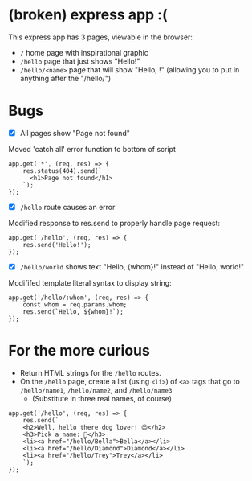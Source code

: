 # (broken) express app :(

This express app has 3 pages, viewable in the browser:

- `/` home page with inspirational graphic
- `/hello` page that just shows "Hello!"
- `/hello/<name>` page that will show "Hello, <name>!" (allowing you to put in anything after the "/hello/")

# Bugs

- [x] All pages show "Page not found"

Moved 'catch all' error function to bottom of script

```
app.get('*', (req, res) => {
	res.status(404).send(`
      <h1>Page not found</h1>
    `);
});
```

- [x] `/hello` route causes an error

Modified response to res.send to properly handle page request:

```
app.get('/hello', (req, res) => {
	res.send('Hello!');
});
```

- [x] `/hello/world` shows text "Hello, {whom}!" instead of "Hello, world!"

Modififed template literal syntax to display string:

```
app.get('/hello/:whom', (req, res) => {
	const whom = req.params.whom;
	res.send(`Hello, ${whom}!`);
});
```

# For the more curious

- Return HTML strings for the `/hello` routes.
- On the `/hello` page, create a list (using `<li>`) of `<a>` tags that go to `/hello/name1`, `/hello/name2`, and `/hello/name3`
  - (Substitute in three real names, of course)

```
app.get('/hello', (req, res) => {
	res.send(`
    <h2>Well, hello there dog lover! 😍</h2>
    <h3>Pick a name: 🐶</h3>
    <li><a href="/hello/Bella">Bella</a></li>
    <li><a href="/hello/Diamond">Diamond</a></li>
    <li><a href="/hello/Trey">Trey</a></li>
    `);
});
```
